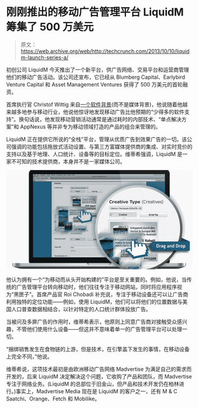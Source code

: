 # 刚刚推出的移动广告管理平台 LiquidM 筹集了 500 万美元

> 原文：<https://web.archive.org/web/http://techcrunch.com/2013/10/10/liquidm-launch-series-a/>

初创公司 LiquidM 今天推出了一个新平台，供广告网络、交易平台和运营商管理他们的移动广告活动。该公司还宣布，它已经从 Blumberg Capital、Earlybird Venture Capital 和 Asset Management Ventures 获得了 500 万美元的首轮融资。

首席执行官 Christof Wittig 来自[一个软件背景](https://web.archive.org/web/20230319210253/http://www.linkedin.com/in/christof)(而不是媒体背景)，他说随着他越来越多地参与移动行业，他说他惊讶地发现移动广告比他预期的“少得多的软件支持”。换句话说，他发现移动营销活动通常是通过耗时的内部技术、“单点解决方案”和 AppNexus 等并非专为移动领域打造的产品的组合来管理的。

LiquidM 正在提供它所说的“全栈”平台，管理从优质广告到效果广告的一切。该公司强调的功能包括拖放式活动设置、与第三方富媒体提供商的集成、对实时竞价的支持以及基于地理、人口统计、设备等的目标定位。维蒂希强调，LiquidM 是一家不可知的技术提供商，本身并不是一家媒体公司。

![liquidm](img/84fbcaf24e11eae9a0d8cff1f97b7ce8.png)

他认为拥有一个“为移动而从头开始构建的”平台是至关重要的。例如，他说，当传统的广告管理平台转向移动时，他们往往专注于移动网站，同时将应用程序视为“黑匣子”。首席产品官 Roi Chobadi 补充说，专注于移动设备还可以让广告商利用独特的定位功能——例如，使用 LiquidM，他们可以将他们的位置数据与美国人口普查数据相结合，以针对特定的人口统计群体投放广告。

当被问及多屏广告的作用时，维蒂希表示，他原则上同意广告商对接触受众感兴趣，不管他们使用什么设备——但这并不意味着单一的广告管理平台可以处理一切。

“捆绑销售发生在食物链的上游，但是技术，在引擎盖下发生的事情，在移动设备上完全不同，”他说。

维蒂希说，这项技术最初是由欧洲移动广告网络 Madvertise 为满足自己的需求而开发的，后来 LiquidM 决定解决这个问题，它收购了产品和团队，而 Madvertise 专注于网络业务。(LiquidM 的总部位于旧金山，但产品和技术开发仍在柏林进行。)事实上，Madvertise Media 现在是 LiquidM 的客户之一，还有 M & C Saatchi、Orange、Fetch 和 Mobilike。